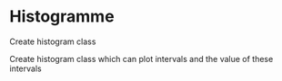 # Histogramme
Create histogram class 

Create histogram class which can plot intervals and the value of these intervals
